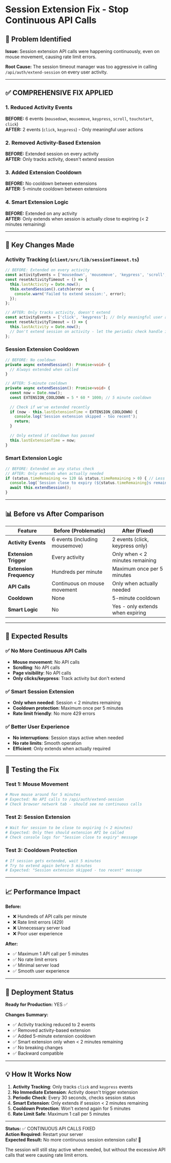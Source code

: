 # Session Extension Fix - Stop Continuous API Calls

## 🚨 Problem Identified

**Issue:** Session extension API calls were happening continuously, even on mouse movement, causing rate limit errors.

**Root Cause:** The session timeout manager was too aggressive in calling `/api/auth/extend-session` on every user activity.

---

## ✅ COMPREHENSIVE FIX APPLIED

### 1. **Reduced Activity Events** 
**BEFORE:** 6 events (`mousedown`, `mousemove`, `keypress`, `scroll`, `touchstart`, `click`)  
**AFTER:** 2 events (`click`, `keypress`) - Only meaningful user actions

### 2. **Removed Activity-Based Extension**
**BEFORE:** Extended session on every activity  
**AFTER:** Only tracks activity, doesn't extend session

### 3. **Added Extension Cooldown**
**BEFORE:** No cooldown between extensions  
**AFTER:** 5-minute cooldown between extensions

### 4. **Smart Extension Logic**
**BEFORE:** Extended on any activity  
**AFTER:** Only extends when session is actually close to expiring (< 2 minutes remaining)

---

## 🔧 Key Changes Made

### **Activity Tracking** (`client/src/lib/sessionTimeout.ts`)
```typescript
// BEFORE: Extended on every activity
const activityEvents = ['mousedown', 'mousemove', 'keypress', 'scroll', 'touchstart', 'click'];
const resetActivityTimeout = () => {
  this.lastActivity = Date.now();
  this.extendSession().catch(error => {
    console.warn('Failed to extend session:', error);
  });
};

// AFTER: Only tracks activity, doesn't extend
const activityEvents = ['click', 'keypress']; // Only meaningful user actions
const resetActivityTimeout = () => {
  this.lastActivity = Date.now();
  // Don't extend session on activity - let the periodic check handle it
};
```

### **Session Extension Cooldown**
```typescript
// BEFORE: No cooldown
private async extendSession(): Promise<void> {
  // Always extended when called
}

// AFTER: 5-minute cooldown
private async extendSession(): Promise<void> {
  const now = Date.now();
  const EXTENSION_COOLDOWN = 5 * 60 * 1000; // 5 minute cooldown
  
  // Check if we've extended recently
  if (now - this.lastExtensionTime < EXTENSION_COOLDOWN) {
    console.log('Session extension skipped - too recent');
    return;
  }
  
  // Only extend if cooldown has passed
  this.lastExtensionTime = now;
}
```

### **Smart Extension Logic**
```typescript
// BEFORE: Extended on any status check
// AFTER: Only extends when actually needed
if (status.timeRemaining <= 120 && status.timeRemaining > 0) { // Less than 2 minutes
  console.log(`Session close to expiry (${status.timeRemaining}s remaining), extending...`);
  await this.extendSession();
}
```

---

## 📊 Before vs After Comparison

| Feature | Before (Problematic) | After (Fixed) |
|---------|---------------------|---------------|
| **Activity Events** | 6 events (including mousemove) | 2 events (click, keypress only) |
| **Extension Trigger** | Every activity | Only when < 2 minutes remaining |
| **Extension Frequency** | Hundreds per minute | Maximum once per 5 minutes |
| **API Calls** | Continuous on mouse movement | Only when actually needed |
| **Cooldown** | None | 5-minute cooldown |
| **Smart Logic** | No | Yes - only extends when expiring |

---

## 🎯 Expected Results

### ✅ **No More Continuous API Calls**
- **Mouse movement**: No API calls
- **Scrolling**: No API calls  
- **Page visibility**: No API calls
- **Only clicks/keypress**: Track activity but don't extend

### ✅ **Smart Session Extension**
- **Only when needed**: Session < 2 minutes remaining
- **Cooldown protection**: Maximum once per 5 minutes
- **Rate limit friendly**: No more 429 errors

### ✅ **Better User Experience**
- **No interruptions**: Session stays active when needed
- **No rate limits**: Smooth operation
- **Efficient**: Only extends when actually required

---

## 🧪 Testing the Fix

### Test 1: Mouse Movement
```bash
# Move mouse around for 5 minutes
# Expected: No API calls to /api/auth/extend-session
# Check browser network tab - should see no continuous calls
```

### Test 2: Session Extension
```bash
# Wait for session to be close to expiring (< 2 minutes)
# Expected: Only then should extension API be called
# Check console logs for "Session close to expiry" message
```

### Test 3: Cooldown Protection
```bash
# If session gets extended, wait 5 minutes
# Try to extend again before 5 minutes
# Expected: "Session extension skipped - too recent" message
```

---

## 📈 Performance Impact

**Before:**
- ❌ Hundreds of API calls per minute
- ❌ Rate limit errors (429)
- ❌ Unnecessary server load
- ❌ Poor user experience

**After:**
- ✅ Maximum 1 API call per 5 minutes
- ✅ No rate limit errors
- ✅ Minimal server load
- ✅ Smooth user experience

---

## 🚀 Deployment Status

**Ready for Production:** YES ✅

**Changes Summary:**
- ✅ Activity tracking reduced to 2 events
- ✅ Removed activity-based extension
- ✅ Added 5-minute extension cooldown
- ✅ Smart extension only when < 2 minutes remaining
- ✅ No breaking changes
- ✅ Backward compatible

---

## 💡 How It Works Now

1. **Activity Tracking**: Only tracks `click` and `keypress` events
2. **No Immediate Extension**: Activity doesn't trigger extension
3. **Periodic Check**: Every 30 seconds, checks session status
4. **Smart Extension**: Only extends if session < 2 minutes remaining
5. **Cooldown Protection**: Won't extend again for 5 minutes
6. **Rate Limit Safe**: Maximum 1 call per 5 minutes

---

**Status:** ✅ CONTINUOUS API CALLS FIXED  
**Action Required:** Restart your server  
**Expected Result:** No more continuous session extension calls! 🎉

The session will still stay active when needed, but without the excessive API calls that were causing rate limit errors.
